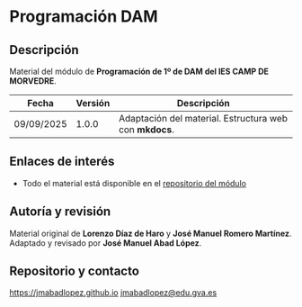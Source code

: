 # Programación DAM

## Descripción

Material del módulo de **Programación de 1º de DAM del IES CAMP DE MORVEDRE**.

| Fecha      | Versión | Descripción                                |
| ---------- | ------- | ------------------------------------------ |
| 09/09/2025 | 1.0.0   | Adaptación del material. Estructura web con **mkdocs**.|

## Enlaces de interés

* Todo el material está disponible en el [repositorio del módulo](https://github.com/jmabadlopez/programacion)

## Autoría y revisión

Material original de **Lorenzo Díaz de Haro** y **José Manuel Romero Martínez**. Adaptado y revisado por **José Manuel Abad López**.

## Repositorio y contacto
<https://jmabadlopez.github.io>
<jmabadlopez@edu.gva.es>
